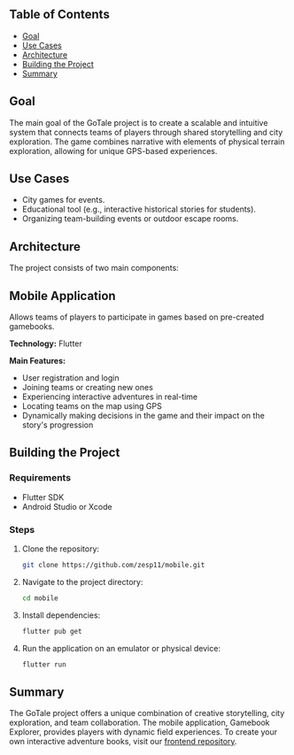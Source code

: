 ## Table of Contents
- [Goal](#goal)
- [Use Cases](#use-cases)
- [Architecture](#architecture)
- [Building the Project](#building-the-project)
- [Summary](#summary)

## Goal

The main goal of the GoTale project is to create a scalable and intuitive system that connects teams of players through shared storytelling and city exploration. The game combines narrative with elements of physical terrain exploration, allowing for unique GPS-based experiences.

## Use Cases

- City games for events.
- Educational tool (e.g., interactive historical stories for students).
- Organizing team-building events or outdoor escape rooms.

## Architecture

The project consists of two main components:

## Mobile Application

Allows teams of players to participate in games based on pre-created gamebooks.

**Technology:** Flutter

**Main Features:**

- User registration and login
- Joining teams or creating new ones
- Experiencing interactive adventures in real-time
- Locating teams on the map using GPS
- Dynamically making decisions in the game and their impact on the story's progression

## Building the Project

### Requirements

- Flutter SDK
- Android Studio or Xcode

### Steps

1. Clone the repository:
   ```bash
   git clone https://github.com/zesp11/mobile.git
   ```

2. Navigate to the project directory:
   ```bash
   cd mobile
   ```

3. Install dependencies:
   ```bash
   flutter pub get
   ```

4. Run the application on an emulator or physical device:
   ```bash
   flutter run
   ```

## Summary

The GoTale project offers a unique combination of creative storytelling, city exploration, and team collaboration. The mobile application, Gamebook Explorer, provides players with dynamic field experiences. To create your own interactive adventure books, visit our [frontend repository](https://github.com/zesp11/frontend).
